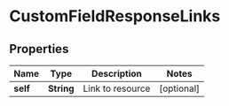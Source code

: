 

# CustomFieldResponseLinks


## Properties

| Name | Type | Description | Notes |
|------------ | ------------- | ------------- | -------------|
|**self** | **String** | Link to resource |  [optional] |




